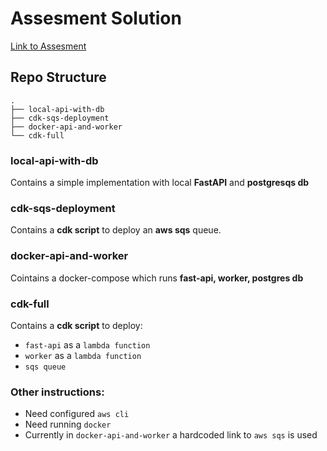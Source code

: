 # Assesment Solution

[Link to Assesment](https://docs.google.com/document/d/1qhKdmbC6C4m9gKZ3GWXV12Ljz30SOoFyfrYxOCo8apg/edit#heading=h.8n084zlzrkhc)


## Repo Structure

```
.
├── local-api-with-db
├── cdk-sqs-deployment
├── docker-api-and-worker
└── cdk-full
```

### local-api-with-db

Contains a simple implementation with local **FastAPI** and **postgresqs db**
### cdk-sqs-deployment

Contains a **cdk script** to deploy an **aws sqs** queue. 

### docker-api-and-worker

Cointains a docker-compose which runs **fast-api, worker, postgres db**

### cdk-full

Contains a **cdk script** to deploy: 
  - `fast-api` as a `lambda function`
  - `worker` as a `lambda function`
  - `sqs queue`


### Other instructions: 
- Need configured `aws cli`
- Need running `docker`
- Currently in `docker-api-and-worker` a hardcoded link to `aws sqs`  is used 